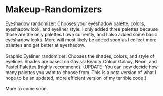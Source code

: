 # Makeup-Randomizers
Eyeshadow randomizer: Chooses your eyeshadow palette, colors, eyeshadow look, and eyeliner style. I only added three palettes because those are the only palettes I own currently, and I also added some basic eyeshadow looks. More will most likely be added soon as I collect more palettes and get better at eyeshadow.\
\
Graphic Eyeliner randomizer: Chooses the shades, colors, and style of eyeliner. Shades are based on Gavissi Beauty Colour Galaxy, Neon, and Pastel Palettes (highly recommend). (UPDATE: You can now decide how many palettes you want to choose from. This is a beta version of what I hope to be an updated, more efficient version of my terrible code.)\
\
More to come soon.
